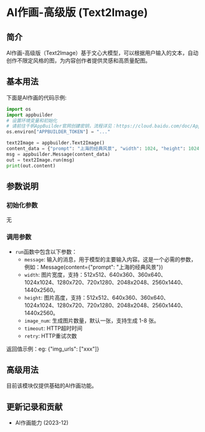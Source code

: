 # AI作画-高级版 (Text2Image)

## 简介
AI作画-高级版（Text2Image）基于文心大模型，可以根据用户输入的文本，自动创作不限定风格的图，为内容创作者提供灵感和高质量配图。

## 基本用法

下面是AI作画的代码示例: 

```python
import os
import appbuilder
# 设置环境变量和初始化
# 请前往千帆AppBuilder官网创建密钥，流程详见：https://cloud.baidu.com/doc/AppBuilder/s/Olq6grrt6#1%E3%80%81%E5%88%9B%E5%BB%BA%E5%AF%86%E9%92%A5
os.environ["APPBUILDER_TOKEN"] = "..."

text2Image = appbuilder.Text2Image()
content_data = {"prompt": "上海的经典风景", "width": 1024, "height": 1024, "image_num": 1}
msg = appbuilder.Message(content_data)
out = text2Image.run(msg)
print(out.content)
```

## 参数说明
### 初始化参数

无

### 调用参数
- `run`函数中包含以下参数：
   - `message`: 输入的消息，用于模型的主要输入内容。这是一个必需的参数，例如：Message(content={"prompt": "上海的经典风景"})
   - `width`: 图片宽度，支持：512x512、640x360、360x640、1024x1024、1280x720、720x1280、2048x2048、2560x1440、1440x2560。
   - `height`: 图片高度，支持：512x512、640x360、360x640、1024x1024、1280x720、720x1280、2048x2048、2560x1440、1440x2560。
   - `image_num`: 生成图片数量，默认一张，支持生成 1-8 张。
   - `timeout`: HTTP超时时间
   - `retry`: HTTP重试次数

返回值示例：eg: {"img_urls": ["xxx"]}

## 高级用法

目前该模块仅提供基础的AI作画功能。
## 更新记录和贡献
* AI作画能力 (2023-12)